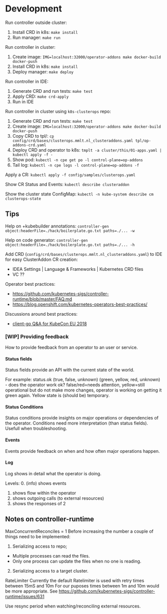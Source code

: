 

# Development

Run controller outside cluster:
1. Install CRD in k8s: `make install`
2. Run manager: `make run`

Run controller in cluster:
1. Create image: `IMG=localhost:32000/operator-addons make docker-build docker-push`
2. Install CRD in k8s: `make install`
3. Deploy manager: `make deploy` 

Run controller in IDE:
1. Generate CRD and run tests: `make test`
2. Apply CRD: `make crd-apply`
3. Run in IDE

Run controller in cluster using `k8s-clusterops` repo:
1. Generate CRD and run tests: `make test`
2. Create image: `IMG=localhost:32000/operator-addons make docker-build docker-push`
3. Copy CRD to tpl/: `cp config/crd/bases/clusterops.mmlt.nl_clusteraddons.yaml tpl/op-addons-crd.yaml` 
4. Deploy CRD and operator to k8s: `tmplt -a cluster/this/01-apps.yaml | kubectl apply -f -`
5. Show pod: `kubectl -n cpe get po -l control-plane=op-addons`
6. Tail log: `kubectl -n cpe logs -l control-plane=op-addons -f`

Apply a CR: `kubectl apply -f config/samples/clusterops.yaml`

Show CR Status and Events: `kubectl describe clusteraddon`

Show the cluster state ConfigMap: `kubectl -n kube-system describe cm clusterops-state`


## Tips
Help on +kubebuilder annotations:
`controller-gen object:headerFile=./hack/boilerplate.go.txt paths=./... -w`

Help on code generator:
`controller-gen object:headerFile=./hack/boilerplate.go.txt paths=./... -h`

Add CRD (`config/crd/bases/clusterops.mmlt.nl_clusteraddons.yaml`) to IDE for easy ClusterAddon CR creation:
- IDEA Settings | Language & Frameworks | Kubernetes CRD files
- VC ??


Operator best practices:
- https://github.com/kubernetes-sigs/controller-runtime/blob/master/FAQ.md
- https://blog.openshift.com/kubernetes-operators-best-practices/

Discussions around best practices:
- [client-go Q&A for KubeCon EU 2018](https://github.com/kubernetes/community/blob/b3349d5b1354df814b67bbdee6890477f3c250cb/events/2018/05-contributor-summit/clientgo-notes.md)


### [WIP] Providing feedback
How to provide feedback from an operator to an user or service.

#### Status fields
Status fields provide an API with the current state of the world.

For example:
status.ok (true, false, unknown) (green, yellow, red, unknown) - does the operator work ok? false/red=needs attention, yellow=still operational but do not make more changes, operator is working on getting it green again. Yellow state is (should be) temporary.

#### Status Conditions
Status conditions provide insights on major operations or dependencies of the operator.
Conditions need more interpretation (than status fields). Usefull when troubleshooting.

#### Events
Events provide feedback on when and how often major operations happen.

#### Log
Log shows in detail what the operator is doing. 

Levels:
0. (info) shows events
1. shows flow within the operator
2. shows outgoing calls (to external resources)
3. shows the responses of 2



## Notes on controller-runtime

MaxConcurrentReconciles = 1
Before increasing the number a couple of things need to be implemented:
1. Serializing access to repo; 
  - Multiple processes can read the files. 
  - Only one process can update the files when no one is reading.
2. Serializing access to a target cluster. 

RateLimiter
Currently the default Ratelimiter is used with retry times between 15mS and 10m
For our puposes times between 1m and 10m would be more appropriate.
See https://github.com/kubernetes-sigs/controller-runtime/issues/631

Use resync period when watching/reconciling external resources.
